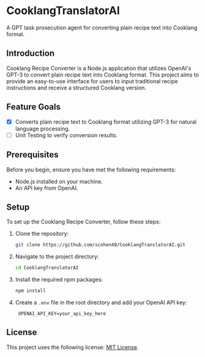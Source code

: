 # CooklangTranslatorAI
A GPT task prosecution agent for converting plain recipe text into Cooklang format.

## Introduction
Cooklang Recipe Converter is a Node.js application that utilizes OpenAI's GPT-3 to convert plain recipe text into Cooklang format. This project aims to provide an easy-to-use interface for users to input traditional recipe instructions and receive a structured Cooklang version.

## Feature Goals
- [x] Converts plain recipe text to Cooklang format utilizing GPT-3 for natural language processing.
- [ ] Unit Testing to verify conversion results.

## Prerequisites
Before you begin, ensure you have met the following requirements:
- Node.js installed on your machine.
- An API key from OpenAI.

## Setup
To set up the Cooklang Recipe Converter, follow these steps:

1. Clone the repository:
   ```bash
   git clone https://github.com/scohen40/CooklangTranslatorAI.git

2. Navigate to the project directory:
   ```bash
   cd CooklangTranslatorAI

3. Install the required npm packages:
   ```bash
   npm install

4. Create a `.env` file in the root directory and add your OpenAI API key:
   ```plaintext
    OPENAI_API_KEY=your_api_key_here

## License
This project uses the following license: [MIT License](LICENCE.md).



